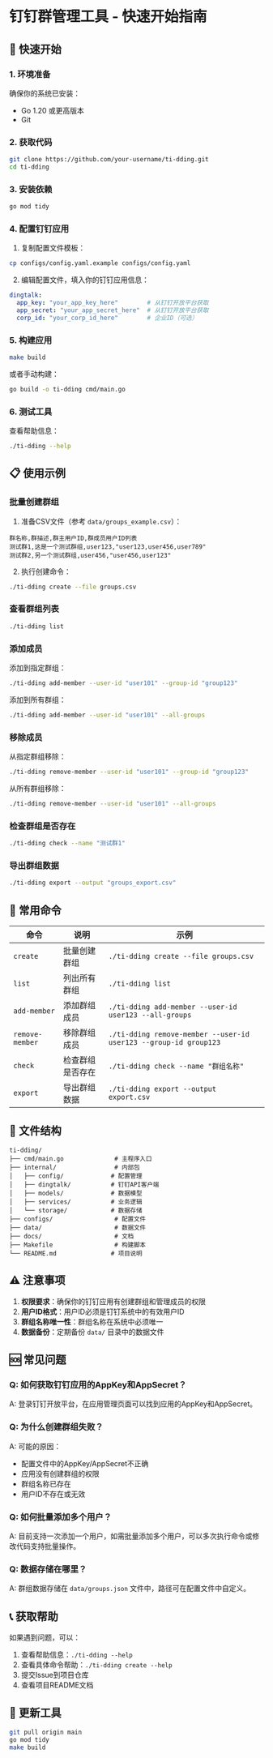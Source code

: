 # 钉钉群管理工具 - 快速开始指南

## 🚀 快速开始

### 1. 环境准备

确保你的系统已安装：
- Go 1.20 或更高版本
- Git

### 2. 获取代码

```bash
git clone https://github.com/your-username/ti-dding.git
cd ti-dding
```

### 3. 安装依赖

```bash
go mod tidy
```

### 4. 配置钉钉应用

1. 复制配置文件模板：
```bash
cp configs/config.yaml.example configs/config.yaml
```

2. 编辑配置文件，填入你的钉钉应用信息：
```yaml
dingtalk:
  app_key: "your_app_key_here"        # 从钉钉开放平台获取
  app_secret: "your_app_secret_here"  # 从钉钉开放平台获取
  corp_id: "your_corp_id_here"        # 企业ID（可选）
```

### 5. 构建应用

```bash
make build
```

或者手动构建：
```bash
go build -o ti-dding cmd/main.go
```

### 6. 测试工具

查看帮助信息：
```bash
./ti-dding --help
```

## 📋 使用示例

### 批量创建群组

1. 准备CSV文件（参考 `data/groups_example.csv`）：
```csv
群名称,群描述,群主用户ID,群成员用户ID列表
测试群1,这是一个测试群组,user123,"user123,user456,user789"
测试群2,另一个测试群组,user456,"user456,user123"
```

2. 执行创建命令：
```bash
./ti-dding create --file groups.csv
```

### 查看群组列表

```bash
./ti-dding list
```

### 添加成员

添加到指定群组：
```bash
./ti-dding add-member --user-id "user101" --group-id "group123"
```

添加到所有群组：
```bash
./ti-dding add-member --user-id "user101" --all-groups
```

### 移除成员

从指定群组移除：
```bash
./ti-dding remove-member --user-id "user101" --group-id "group123"
```

从所有群组移除：
```bash
./ti-dding remove-member --user-id "user101" --all-groups
```

### 检查群组是否存在

```bash
./ti-dding check --name "测试群1"
```

### 导出群组数据

```bash
./ti-dding export --output "groups_export.csv"
```

## 🔧 常用命令

| 命令 | 说明 | 示例 |
|------|------|------|
| `create` | 批量创建群组 | `./ti-dding create --file groups.csv` |
| `list` | 列出所有群组 | `./ti-dding list` |
| `add-member` | 添加群组成员 | `./ti-dding add-member --user-id user123 --all-groups` |
| `remove-member` | 移除群组成员 | `./ti-dding remove-member --user-id user123 --group-id group123` |
| `check` | 检查群组是否存在 | `./ti-dding check --name "群组名称"` |
| `export` | 导出群组数据 | `./ti-dding export --output export.csv` |

## 📁 文件结构

```
ti-dding/
├── cmd/main.go              # 主程序入口
├── internal/                # 内部包
│   ├── config/             # 配置管理
│   ├── dingtalk/           # 钉钉API客户端
│   ├── models/             # 数据模型
│   ├── services/           # 业务逻辑
│   └── storage/            # 数据存储
├── configs/                 # 配置文件
├── data/                    # 数据文件
├── docs/                    # 文档
├── Makefile                 # 构建脚本
└── README.md               # 项目说明
```

## ⚠️ 注意事项

1. **权限要求**：确保你的钉钉应用有创建群组和管理成员的权限
2. **用户ID格式**：用户ID必须是钉钉系统中的有效用户ID
3. **群组名称唯一性**：群组名称在系统中必须唯一
4. **数据备份**：定期备份 `data/` 目录中的数据文件

## 🆘 常见问题

### Q: 如何获取钉钉应用的AppKey和AppSecret？
A: 登录钉钉开放平台，在应用管理页面可以找到应用的AppKey和AppSecret。

### Q: 为什么创建群组失败？
A: 可能的原因：
- 配置文件中的AppKey/AppSecret不正确
- 应用没有创建群组的权限
- 群组名称已存在
- 用户ID不存在或无效

### Q: 如何批量添加多个用户？
A: 目前支持一次添加一个用户，如需批量添加多个用户，可以多次执行命令或修改代码支持批量操作。

### Q: 数据存储在哪里？
A: 群组数据存储在 `data/groups.json` 文件中，路径可在配置文件中自定义。

## 📞 获取帮助

如果遇到问题，可以：
1. 查看帮助信息：`./ti-dding --help`
2. 查看具体命令帮助：`./ti-dding create --help`
3. 提交Issue到项目仓库
4. 查看项目README文档

## 🔄 更新工具

```bash
git pull origin main
go mod tidy
make build
``` 